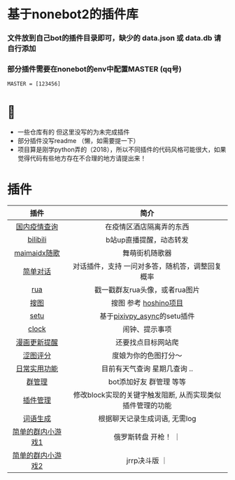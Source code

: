# 基于nonebot2的插件库
### 文件放到自己bot的插件目录即可，缺少的 data.json 或 data.db 请自行添加  
### 部分插件需要在nonebot的env中配置MASTER (qq号)
```
MASTER = [123456]
```

# 📝
- 一些仓库有的 但这里没写的为未完成插件  
- 部分插件没写readme （懒，如需要提一下）  
- 项目算是刚学python弄的（2018），所以不同插件的代码风格可能很大，如果觉得代码有些地方存在不合理的地方请提出来！ 


# 插件 

|     插件        |     简介       |
|:---------------:|:------------:|
|  [国内疫情查询](./covid-19_news) | 在疫情区酒店隔离弄的东西 |
|  [bilibili](./bilibili) | b站up直播提醒，动态转发 |
|  [maimaidx随歌](./maimaidx) | 舞萌街机随歌器 |
|  [简单对话](./chat) | 对话插件，支持 一问对多答，随机答，调整回复概率  |
|  [rua](./rua) | 戳一戳群友rua头像，或者rua图片 |
|  [搜图](./search_pic) | 搜图 参考 [hoshino项目](https://github.com/pcrbot/Hoshino-plugin-transplant/tree/master/image) |
|  [setu](./setu) | 基于[pixivpy_async](https://github.com/Mikubill/pixivpy-async)的setu插件 |
|  [clock](./clock) | 闹钟、提示事项 |
|  [漫画更新提醒](./comic_push) | 还要找点目标网站爬 |
|  [涩图评分](./setu_score) | 度娘为你的色图打分～ |
|  [日常实用功能](./smdx) | 目前有天气查询 星期几查询 .. |
|  [群管理](./atirbot) | bot添加好友 群管理 等等 |
|  [插件管理](./block) | 修改block实现的关键字触发阻断, 从而实现类似插件管理的功能 |
|  [词语生成](./word_cloud) | 根据聊天记录生成词语, 无需log |
|  [简单的群内小游戏1](./games) | 俄罗斯转盘 开枪！ ｜
|  [简单的群内小游戏2](./games) | jrrp决斗版 ｜